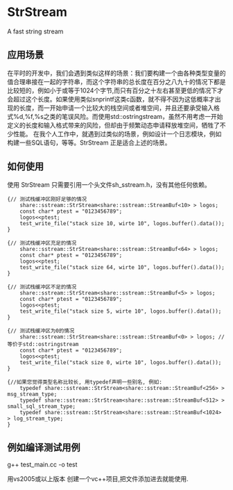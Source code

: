 # StrStream
A fast string stream

## 应用场景 ## 
在平时的开发中，我们会遇到类似这样的场景：我们要构建一个由各种类型变量的值合理串接在一起的字符串，而这个字符串的总长度在百分之八九十的情况下都是比较短的，例如小于或等于1024个字节,而只有百分之十左右甚至更低的情况下才会超过这个长度。如果使用类似snprintf这类c函数，就不得不因为这低概率才出现的长度，而一开始申请一个比较大的栈空间或者堆空间，并且还要承受输入格式%d,%f,%s之类的笔误风险。而使用std::ostringstream，虽然不用考虑一开始定义的长度和输入格式带来的风险，但却由于频繁动态申请释放堆空间，牺牲了不少性能。 在我个人工作中，就遇到过类似的场景，例如设计一个日志模块，例如构建一些SQL语句，等等。StrStream 正是适合上述的场景。


## 如何使用 ##
使用 StrStream 只需要引用一个头文件sh_sstream.h，没有其他任何依赖。

    {// 测试栈缓冲区刚好足够的情况
        share::sstream::StrStream<share::sstream::StreamBuf<10> > logos;
        const char* ptest = "0123456789";
        logos<<ptest;
        test_write_file("stack size 10, wirte 10", logos.buffer().data());
    }

    {// 测试栈缓冲区充足的情况
        share::sstream::StrStream<share::sstream::StreamBuf<64> > logos;
        const char* ptest = "0123456789";
        logos<<ptest;
        test_write_file("stack size 64, wirte 10", logos.buffer().data());
    }

    {// 测试栈缓冲区不足的情况
        share::sstream::StrStream<share::sstream::StreamBuf<5> > logos;
        const char* ptest = "0123456789";
        logos<<ptest;
        test_write_file("stack size 5, wirte 10", logos.buffer().data());
    }

    {// 测试栈缓冲区为0的情况
        share::sstream::StrStream<share::sstream::StreamBuf<0> > logos; // 等价于std::ostringstream
        const char* ptest = "0123456789";
        logos<<ptest;
        test_write_file("stack size 0, wirte 10", logos.buffer().data());
    }

	{//如果您觉得类型名称比较长, 用typedef声明一些别名, 例如:
		typedef share::sstream::StrStream<share::sstream::StreamBuf<256> > msg_stream_type;
		typedef share::sstream::StrStream<share::sstream::StreamBuf<512> > small_sql_stream_type;
		typedef share::sstream::StrStream<share::sstream::StreamBuf<1024> > log_stream_type;
	}


## 例如编译测试用例 ##
g++ test_main.cc -o test

用vs2005或以上版本 创建一个vc++项目,把文件添加进去就能使用.
